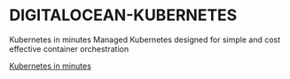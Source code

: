 # DIGITALOCEAN-KUBERNETES
 Kubernetes in minutes  Managed Kubernetes designed for simple and cost effective container orchestration
 
 [ Kubernetes in minutes](https://try.digitalocean.com/kubernetes-in-minutes/?utm_campaign=DG_K8S_Signup_G_Search_NB_Beta&utm_adgroup=Kubernetes&_keyword=%2Bkubernetes&_device=c&_copytype=&_adposition=&utm_medium=nb_sem&utm_source=google&_dkitrig=Kubernetes&_2dkitrig=&gclid=Cj0KCQjwiYL3BRDVARIsAF9E4Gd0wPxUL8OQX04bjS9ohrHzDOq9vja4TM4Fvr5ZzSVbAdnJLJwZT_QaAkelEALw_wcB)
 
 
